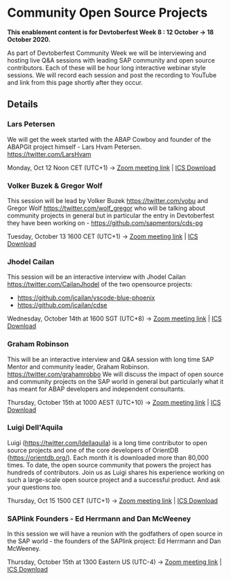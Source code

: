 # Community Open Source Projects

**This enablement content is for Devtoberfest Week 8 : 12 October → 18 October 2020.**

As part of Devtoberfest Community Week we will be interviewing and hosting live Q&A sessions with leading SAP community and open source contributors.  Each of these will be hour long interactive webinar style sessions.  We will record each session and post the recording to YouTube and link from this page shortly after they occur.

## Details

### Lars Petersen

We will get the week started with the ABAP Cowboy and founder of the ABAPGit project himself - Lars Hvam Petersen. https://twitter.com/LarsHvam

Monday, Oct 12 Noon CET (UTC+1) → [Zoom meeting link](https://sap-se.zoom.com/j/97084345140) | [ICS Download](https://sap-samples.github.io/sap-devtoberfest-2020/cal/community_lars.ics)

### Volker Buzek & Gregor Wolf

This session will be lead by Volker Buzek https://twitter.com/vobu and Gregor Wolf https://twitter.com/wolf_gregor who will be talking about community projects in general but in particular the entry in Devtoberfest they have been working on - https://github.com/sapmentors/cds-pg

Tuesday, October 13 1600 CET (UTC+1) → [Zoom meeting link](https://sap-se.zoom.us/j/95272377100) | [ICS Download](https://sap-samples.github.io/sap-devtoberfest-2020/cal/community_volker.ics)

### Jhodel Cailan

This session will be an interactive interview with Jhodel Cailan https://twitter.com/CailanJhodel of the two opensource projects:

- https://github.com/jcailan/vscode-blue-phoenix
- https://github.com/jcailan/cdse
  
Wednesday, October 14th at 1600 SGT (UTC+8) → [Zoom meeting link](https://sap-se.zoom.us/j/94415584344) | [ICS Download](https://sap-samples.github.io/sap-devtoberfest-2020/cal/community_jhodel.ics)

### Graham Robinson

This will be an interactive interview and Q&A session with long time SAP Mentor and community leader, Graham Robinson. https://twitter.com/grahamrobbo We will discuss the impact of open source and community projects on the SAP world in general but particularly what it has meant for ABAP developers and independent consultants.

Thursday, October 15th at 1000 AEST (UTC+10) → [Zoom meeting link](https://sap-se.zoom.us/j/99762669374) | [ICS Download](https://sap-samples.github.io/sap-devtoberfest-2020/cal/community_graham.ics)

### Luigi Dell'Aquila

Luigi (https://twitter.com/ldellaquila) is a long time contributor to open source projects and one of the core developers of OrientDB (https://orientdb.org/). Each month it is downloaded more than 80,000 times. To date, the open source community that powers the project has hundreds of contributors. 
Join us as Luigi shares his experience working on such a large-scale open source project and a successful product. And ask your questions too.

Thursday, Oct 15 1500 CET (UTC+1) → [Zoom meeting link](https://sap-se.zoom.us/j/92402125325) | [ICS Download](https://sap-samples.github.io/sap-devtoberfest-2020/cal/community_orientdb.ics)

### SAPlink Founders - Ed Herrmann and Dan McWeeney

In this session we will have a reunion with the godfathers of open source in the SAP world - the founders of the SAPlink project: Ed Herrmann and Dan McWeeney.

Thursday, October 15th at 1300 Eastern US (UTC-4) → [Zoom meeting link](https://sap-se.zoom.us/j/95197397746) | [ICS Download](https://sap-samples.github.io/sap-devtoberfest-2020/cal/community_saplink.ics)
